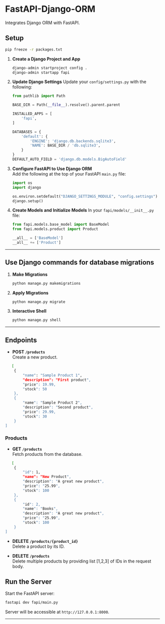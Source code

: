 # **FastAPI-Django-ORM**

Integrates Django ORM with FastAPI.

## **Setup**
   ```bash
   pip freeze -r packages.txt
   ```

1. **Create a Django Project and App**
   ```bash
   django-admin startproject config .
   django-admin startapp fapi
   ```
   
2. **Update Django Settings**
   Update your `config/settings.py` with the following:

   ```python
   from pathlib import Path

   BASE_DIR = Path(__file__).resolve().parent.parent

   INSTALLED_APPS = [
       'fapi',
   ]

   DATABASES = {
       'default': {
           'ENGINE': 'django.db.backends.sqlite3',
           'NAME': BASE_DIR / 'db.sqlite3',
       }
   }
   DEFAULT_AUTO_FIELD = 'django.db.models.BigAutoField'
   ```

3. **Configure FastAPI to Use Django ORM**  
   Add the following at the top of your FastAPI `main.py` file:
   ```python
   import os
   import django

   os.environ.setdefault("DJANGO_SETTINGS_MODULE", "config.settings")
   django.setup()
   ```

4. **Create Models and Initialize Models**
   In your `fapi/models/__init__.py` file:
   ```python
   from fapi.models.base_model import BaseModel
   from fapi.models.product import Product

   __all__ = ['BaseModel']
   __all__ += ['Product']
   ```

---

## **Use Django commands for database migrations**

1. **Make Migrations**
   ```bash
   python manage.py makemigrations
   ```

2. **Apply Migrations**
   ```bash
   python manage.py migrate
   ```

3. **Interactive Shell**
   ```bash
   python manage.py shell
   ```

---

## **Endpoints**

- **POST `/products`**  
  Create a new product.
```bash
   [
    {
        "name": "Sample Product 1",
        "description": "First product",
        "price": 19.99,
        "stock": 50
    },
    {
        "name": "Sample Product 2",
        "description": "Second product",
        "price": 29.99,
        "stock": 30
    }
]
```

### **Products**
- **GET `/products`**  
  Fetch products from the database.
```bash
   [
    {
        "id": 1,
        "name": "New Product",
        "description": "A great new product",
        "price": "25.99",
        "stock": 100
    },
    {
        "id": 2,
        "name": "Books",
        "description": "A great new product",
        "price": "25.99",
        "stock": 100
    }
]
   ```

- **DELETE `/products/{product_id}`**  
  Delete a product by its ID.

- **DELETE `/products`**  
  Delete multiple products by providing list [1,2,3] of IDs in the request body.

## **Run the Server**

Start the FastAPI server:

```bash
fastapi dev fapi/main.py
```

Server will be accessible at `http://127.0.0.1:8000`.

---

